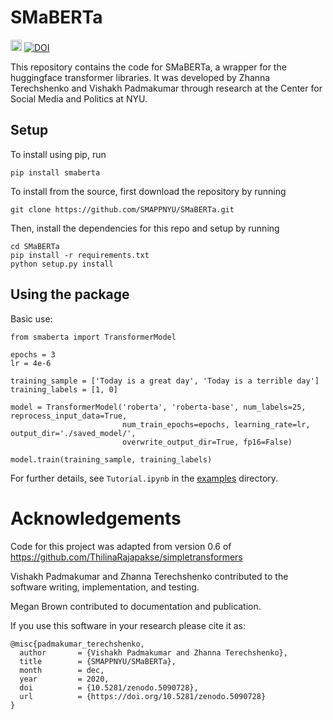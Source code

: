 # SMaBERTa

<a href="https://badge.fury.io/py/SMaBERTa"><img src="https://badge.fury.io/py/smaberta.svg" alt="PyPI version" height="18"></a>
<a href="https://doi.org/10.5281/zenodo.5090728"><img src="https://zenodo.org/badge/DOI/10.5281/zenodo.5090728.svg" alt="DOI"></a>

This repository contains the code for SMaBERTa, a wrapper for the huggingface transformer libraries.
It was developed by Zhanna Terechshenko and Vishakh Padmakumar through research at the Center for 
Social Media and Politics at NYU.

## Setup

To install using pip, run
```
pip install smaberta
```

To install from the source, first download the repository by running 

```
git clone https://github.com/SMAPPNYU/SMaBERTa.git
```

Then, install the dependencies for this repo and setup by running
```
cd SMaBERTa
pip install -r requirements.txt
python setup.py install
```

## Using the package

Basic use:

```
from smaberta import TransformerModel

epochs = 3
lr = 4e-6

training_sample = ['Today is a great day', 'Today is a terrible day']
training_labels = [1, 0]

model = TransformerModel('roberta', 'roberta-base', num_labels=25, reprocess_input_data=True, 
                         num_train_epochs=epochs, learning_rate=lr, output_dir='./saved_model/', 
                         overwrite_output_dir=True, fp16=False)

model.train(training_sample, training_labels)

```

For further details, see `Tutorial.ipynb` in the [examples](https://github.com/SMAPPNYU/SMaBERTa/tree/master/examples) directory.

# Acknowledgements 

Code for this project was adapted from version 0.6 of https://github.com/ThilinaRajapakse/simpletransformers

Vishakh Padmakumar and Zhanna Terechshenko contributed to the software writing, implementation, and testing.

Megan Brown contributed to documentation and publication.

If you use this software in your research please cite it as:

```
@misc{padmakumar_terechshenko,
  author       = {Vishakh Padmakumar and Zhanna Terechshenko},
  title        = {SMAPPNYU/SMaBERTa},
  month        = dec,
  year         = 2020,
  doi          = {10.5281/zenodo.5090728},
  url          = {https://doi.org/10.5281/zenodo.5090728}
}
```
